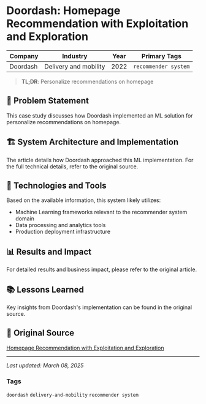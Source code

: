 # Doordash: Homepage Recommendation with Exploitation and Exploration

| Company | Industry | Year | Primary Tags | 
|---------|----------|------|--------------|
| Doordash | Delivery and mobility | 2022 | `recommender system` |

> **TL;DR**: Personalize recommendations on homepage

## 📝 Problem Statement

This case study discusses how Doordash implemented an ML solution for personalize recommendations on homepage.

## 🏗️ System Architecture and Implementation

The article details how Doordash approached this ML implementation. For the full technical details, refer to the original source.

## 🔧 Technologies and Tools

Based on the available information, this system likely utilizes:

- Machine Learning frameworks relevant to the recommender system domain
- Data processing and analytics tools
- Production deployment infrastructure

## 📊 Results and Impact

For detailed results and business impact, please refer to the original article.

## 📚 Lessons Learned

Key insights from Doordash's implementation can be found in the original source.

## 🔗 Original Source

[Homepage Recommendation with Exploitation and Exploration](https://doordash.engineering/2022/10/05/homepage-recommendation-with-exploitation-and-exploration/)

---

*Last updated: March 08, 2025*

### Tags

`doordash` `delivery-and-mobility` `recommender system`
